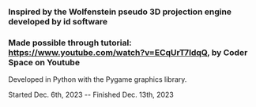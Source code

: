 ### Inspired by the Wolfenstein pseudo 3D projection engine developed by id software ###

### Made possible through tutorial: https://www.youtube.com/watch?v=ECqUrT7IdqQ, by Coder Space on Youtube ###

Developed in Python with the Pygame graphics library. 

Started Dec. 6th, 2023 -- Finished Dec. 13th, 2023
